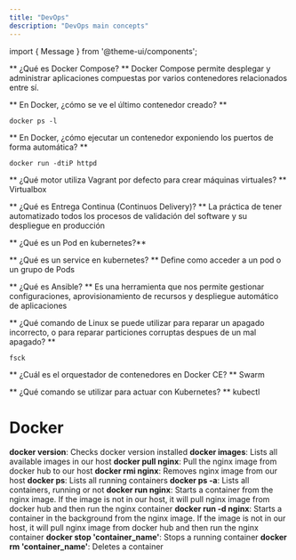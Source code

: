 ```yaml
---
title: "DevOps"
description: "DevOps main concepts"
---
```

import { Message } from '@theme-ui/components';

** ¿Qué es Docker Compose? **
Docker Compose permite desplegar y administrar aplicaciones compuestas por varios contenedores relacionados entre sí.

** En Docker, ¿cómo se ve el último contenedor creado? **

`docker ps -l`

** En Docker, ¿cómo ejecutar un contenedor exponiendo los puertos de forma automática? **

`docker run -dtiP httpd`

** ¿Qué motor utiliza Vagrant por defecto para crear máquinas virtuales? **
Virtualbox

** ¿Qué es Entrega Continua (Continuos Delivery)? **
La práctica de tener automatizado todos los procesos de validación del software y su despliegue en producción

** ¿Qué es un Pod en kubernetes?**

** ¿Qué es un service en kubernetes? **
Define como acceder a un pod o un grupo de Pods

** ¿Qué es Ansible? **
Es una herramienta que nos permite gestionar configuraciones, aprovisionamiento de recursos y despliegue automático de aplicaciones

** ¿Qué comando de Linux se puede utilizar para reparar un apagado incorrecto, o para reparar particiones corruptas despues de un mal apagado? **

`fsck`

** ¿Cuál es el orquestador de contenedores en Docker CE? **
Swarm

** ¿Qué comando se utilizar para actuar con Kubernetes? **
kubectl

# Docker

**docker version**: Checks docker version installed
**docker images**: Lists all available images in our host
**docker pull nginx**: Pull the nginx image from docker hub to our host
**docker rmi nginx**: Removes nginx image from our host
**docker ps**: Lists all running containers
**docker ps -a**: Lists all containers, running or not
**docker run nginx**: Starts a container from the nginx image. If the image is not in our host, it will pull nginx image from docker hub and then run the nginx container
**docker run -d nginx**: Starts a container in the background from the nginx image. If the image is not in our host, it will pull nginx image from docker hub and then run the nginx container
**docker stop 'container_name'**: Stops a running container
**docker rm 'container_name'**: Deletes a container 
